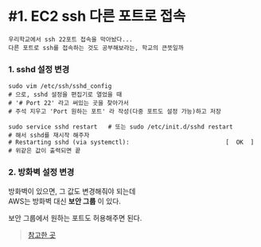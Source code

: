 # #1. EC2 ssh 다른 포트로 접속

    우리학교에서 ssh 22포트 접속을 막아놨다...  
    다른 포트로 ssh를 접속하는 것도 공부해보라는, 학교의 큰뜻일까

### 1. sshd 설정 변경
    
```shell script
sudo vim /etc/ssh/sshd_config
# 으로, sshd 설정을 편집기로 열었을 때
# '# Port 22' 라고 써있는 곳을 찾아가서
# 주석 지우고 'Port 원하는 포트' 라 작성(다중 포트도 설정 가능)하고 저장

sudo service sshd restart   # 또는 sudo /etc/init.d/sshd restart
# 해서 sshd를 재시작 해주자
# Restarting sshd (via systemctl):                           [  OK  ]
# 위같은 값이 출력되면 끝
```

### 2. 방화벽 설정 변경

방화벽이 있으면, 그 값도 변경해줘야 되는데  
AWS는 방화벽 대신 **보안 그룹** 이 있다.

보안 그룹에서 원하는 포트도 허용해주면 된다.

> [참고한 곳](http://blog.nuriware.com/archives/301)
